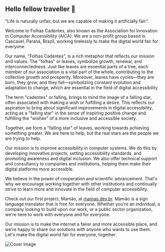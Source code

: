 ## Hello fellow traveller 👋

"Life is naturally unfair, but we are capable of making it artificially fair."

Welcome to Folhas Cadentes, also known as the Association for Innovation in Computer Accessibility (AICA). We are a non-profit group based in Cascavel, Paraná, Brazil, working tirelessly to make the digital world fair for everyone.

Our name, "Folhas Cadentes", is a rich metaphor that reflects our mission and values. The "folhas" or leaves, symbolize growth, renewal, and interconnectedness. Just like leaves are essential parts of a tree, each member of our association is a vital part of the whole, contributing to the collective growth and prosperity. Moreover, leaves have cycles—they are born, they grow, and they fall—symbolizing constant evolution and adaptation to change, which are essential in the field of digital accessibility.

The term "cadentes" or falling, brings to mind the image of a falling star, often associated with making a wish or fulfilling a desire. This reflects our aspiration to bring about significant improvements in digital accessibility, acting as a "falling star" in the sense of inspiring positive change and fulfilling the "wishes" of a more inclusive and accessible society.

Together, we form a "falling star" of leaves, working towards achieving something greater. We are here to help, but the real stars are the people we are trying to help.

Our mission is to improve accessibility in computer systems. We do this by developing innovative projects, setting accessibility standards, and promoting awareness and digital inclusion. We also offer technical support and consultancy to companies and institutions, helping them make their digital platforms more accessible.

We believe in the power of cooperation and scientific advancement. That's why we encourage working together with other institutions and continually strive to learn more and innovate in the field of computer accessibility.

Check out our first project, Mamão, at [mamao.dev.br](http://www.mamao.dev.br). Mamão is a sign language translator that is free for everyone. Whether you're an individual, a company looking to build upon our work, or a public sector organization, we're here to work with everyone and for everyone.

Our mission is to make the internet a fairer and more accessible place, and we're happy to share our solutions with anyone who wants to use them. Let's make the digital world fair for everyone, together.

![Cover Image](./images/hands.png)

